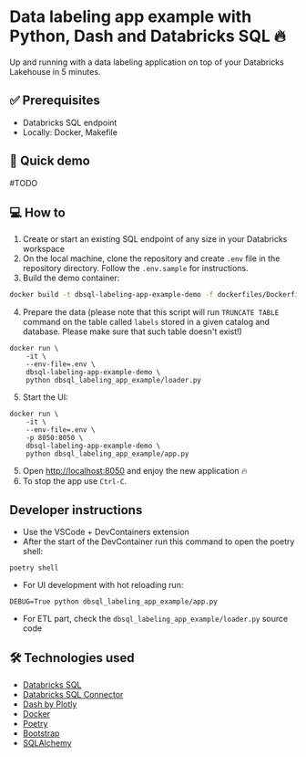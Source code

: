 # Data labeling app example with Python, Dash and Databricks SQL 🔥

Up and running with a data labeling application on top of your Databricks Lakehouse in 5 minutes.

## ✅ Prerequisites

- Databricks SQL endpoint
- Locally: Docker, Makefile

## 👀 Quick demo

#TODO 

## 💻 How to 

1. Create or start an existing SQL endpoint of any size in your Databricks workspace
2. On the local machine, clone the repository and create `.env` file in the repository directory. Follow the `.env.sample` for instructions. 
3. Build the demo container:

```bash
docker build -t dbsql-labeling-app-example-demo -f dockerfiles/Dockerfile.demo .
```

4. Prepare the data (please note that this script will run `TRUNCATE TABLE` command on the table called `labels` stored in a given catalog and database. Please make sure that such table doesn't exist!)

```
docker run \
    -it \
    --env-file=.env \
    dbsql-labeling-app-example-demo \
    python dbsql_labeling_app_example/loader.py
```

5. Start the UI:

```
docker run \
    -it \
    --env-file=.env \
    -p 8050:8050 \
    dbsql-labeling-app-example-demo \
    python dbsql_labeling_app_example/app.py
```

5. Open [http://localhost:8050](http://localhost:8050) and enjoy the new application 🔥
6. To stop the app use `Ctrl-C`.

## Developer instructions

- Use the VSCode + DevContainers extension
- After the start of the DevContainer run this command to open the poetry shell:

```
poetry shell
``` 

- For UI development with hot reloading run:

```
DEBUG=True python dbsql_labeling_app_example/app.py
```

- For ETL part, check the `dbsql_labeling_app_example/loader.py` source code

## 🛠️ Technologies used

- [Databricks SQL](https://www.databricks.com/product/databricks-sql)
- [Databricks SQL Connector](https://docs.databricks.com/dev-tools/python-sql-connector.html)
- [Dash by Plotly](https://plotly.com/dash/)
- [Docker](https://www.docker.com/)
- [Poetry](https://python-poetry.org/)
- [Bootstrap](https://getbootstrap.com/)
- [SQLAlchemy](https://www.sqlalchemy.org/)